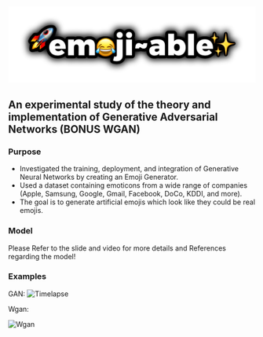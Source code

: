 ![Emojibale](READMEimages/emojiable.png)

## An experimental study of the theory and implementation of Generative Adversarial Networks (BONUS WGAN)
### Purpose 
- Investigated the training, deployment, and integration of Generative Neural Networks by creating an Emoji Generator.
- Used a dataset containing emoticons from a wide range of companies (Apple, Samsung, Google, Gmail, Facebook, DoCo, KDDI, and more).
- The goal is to generate artificial emojis which look like they could be real emojis.

### Model
Please Refer to the slide and video for more details and References regarding the model!

### Examples
GAN: 
![Timelapse](READMEimages/progress.gif)

Wgan:

![Wgan](READMEimages/wgan.gif)
